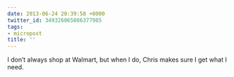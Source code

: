 ```yaml
---
date: 2013-06-24 20:39:58 +0000
twitter_id: 349326065086377985
tags:
- micropost
title: ''
---
```


I don’t always shop at Walmart, but when I do, Chris makes sure I get what I need.
